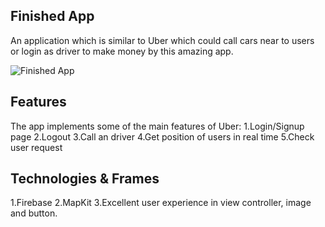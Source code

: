 ## Finished App
An application which is similar to Uber which could call cars near to users or login as driver to make money by this amazing app.

![Finished App](https://github.com/Zityuen/CARCALLER/blob/master/CARCALLER.gif)

## Features
The app implements some of the main features of Uber:
1.Login/Signup page
2.Logout
3.Call an driver
4.Get position of users in real time
5.Check user request

## Technologies & Frames
1.Firebase
2.MapKit
3.Excellent user experience in view controller, image and button.

